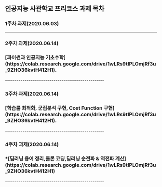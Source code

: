 인공지능 사관학교 프리코스 과제 목차
---------------------------------------------------

<h3>1주차 과제(2020.06.03)</h3>

----------------------------------------------------
<h3>2주차 과제(2020.06.14)</h3>
<h3>[파이썬과 인공지능 기초수학](https://colab.research.google.com/drive/1wLRs9tIPLOmjRf3u_9ZHO36kvtH412H1).</h3>
---------------------------------------------------

<h3>3주차 과제(2020.06.14)</h3>
<h3> [학습룰 최적화, 군집분석 구현, Cost Function 구현](https://colab.research.google.com/drive/1wLRs9tIPLOmjRf3u_9ZHO36kvtH412H1).</h3>
---------------------------------------------------


<h3>4주차 과제(2020.06.14)</h3>
<h3>*[딥러닝 용어 정리,클론 코딩,딥러닝 순전파 & 역전파 계산](https://colab.research.google.com/drive/1wLRs9tIPLOmjRf3u_9ZHO36kvtH412H1)</h3>
---------------------------------------------------

